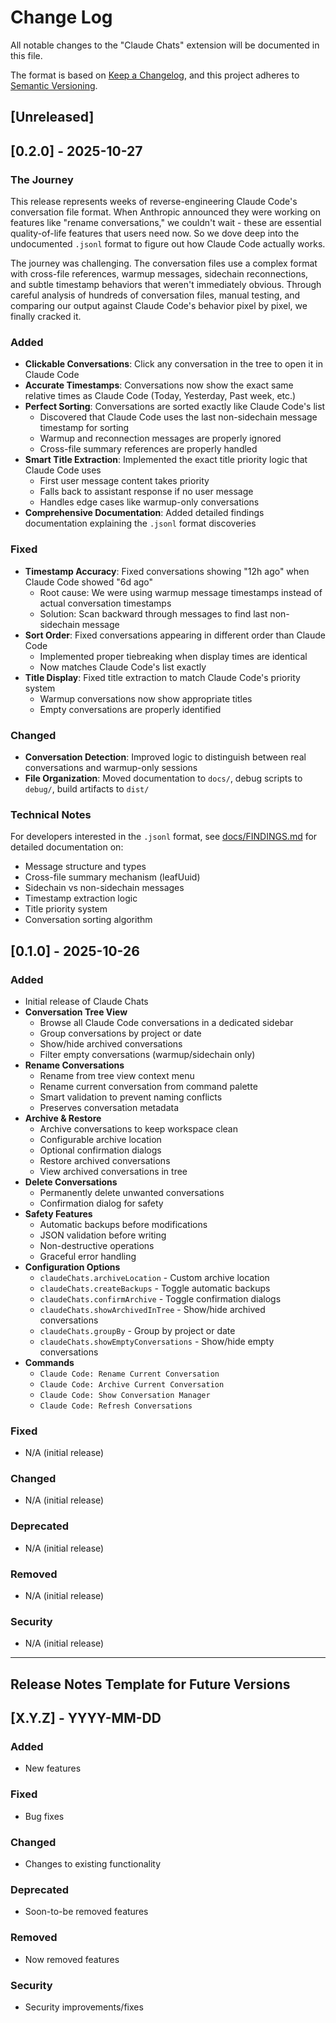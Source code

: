 # Change Log

All notable changes to the "Claude Chats" extension will be documented in this file.

The format is based on [Keep a Changelog](https://keepachangelog.com/en/1.0.0/),
and this project adheres to [Semantic Versioning](https://semver.org/spec/v2.0.0.html).

## [Unreleased]

## [0.2.0] - 2025-10-27

### The Journey

This release represents weeks of reverse-engineering Claude Code's conversation file format. When Anthropic announced they were working on features like "rename conversations," we couldn't wait - these are essential quality-of-life features that users need now. So we dove deep into the undocumented `.jsonl` format to figure out how Claude Code actually works.

The journey was challenging. The conversation files use a complex format with cross-file references, warmup messages, sidechain reconnections, and subtle timestamp behaviors that weren't immediately obvious. Through careful analysis of hundreds of conversation files, manual testing, and comparing our output against Claude Code's behavior pixel by pixel, we finally cracked it.

### Added

- **Clickable Conversations**: Click any conversation in the tree to open it in Claude Code
- **Accurate Timestamps**: Conversations now show the exact same relative times as Claude Code (Today, Yesterday, Past week, etc.)
- **Perfect Sorting**: Conversations are sorted exactly like Claude Code's list
  - Discovered that Claude Code uses the last non-sidechain message timestamp for sorting
  - Warmup and reconnection messages are properly ignored
  - Cross-file summary references are properly handled
- **Smart Title Extraction**: Implemented the exact title priority logic that Claude Code uses
  - First user message content takes priority
  - Falls back to assistant response if no user message
  - Handles edge cases like warmup-only conversations
- **Comprehensive Documentation**: Added detailed findings documentation explaining the `.jsonl` format discoveries

### Fixed

- **Timestamp Accuracy**: Fixed conversations showing "12h ago" when Claude Code showed "6d ago"
  - Root cause: We were using warmup message timestamps instead of actual conversation timestamps
  - Solution: Scan backward through messages to find last non-sidechain message
- **Sort Order**: Fixed conversations appearing in different order than Claude Code
  - Implemented proper tiebreaking when display times are identical
  - Now matches Claude Code's list exactly
- **Title Display**: Fixed title extraction to match Claude Code's priority system
  - Warmup conversations now show appropriate titles
  - Empty conversations are properly identified

### Changed

- **Conversation Detection**: Improved logic to distinguish between real conversations and warmup-only sessions
- **File Organization**: Moved documentation to `docs/`, debug scripts to `debug/`, build artifacts to `dist/`

### Technical Notes

For developers interested in the `.jsonl` format, see [docs/FINDINGS.md](docs/FINDINGS.md) for detailed documentation on:
- Message structure and types
- Cross-file summary mechanism (leafUuid)
- Sidechain vs non-sidechain messages
- Timestamp extraction logic
- Title priority system
- Conversation sorting algorithm

## [0.1.0] - 2025-10-26

### Added
- Initial release of Claude Chats
- **Conversation Tree View**
  - Browse all Claude Code conversations in a dedicated sidebar
  - Group conversations by project or date
  - Show/hide archived conversations
  - Filter empty conversations (warmup/sidechain only)
- **Rename Conversations**
  - Rename from tree view context menu
  - Rename current conversation from command palette
  - Smart validation to prevent naming conflicts
  - Preserves conversation metadata
- **Archive & Restore**
  - Archive conversations to keep workspace clean
  - Configurable archive location
  - Optional confirmation dialogs
  - Restore archived conversations
  - View archived conversations in tree
- **Delete Conversations**
  - Permanently delete unwanted conversations
  - Confirmation dialog for safety
- **Safety Features**
  - Automatic backups before modifications
  - JSON validation before writing
  - Non-destructive operations
  - Graceful error handling
- **Configuration Options**
  - `claudeChats.archiveLocation` - Custom archive location
  - `claudeChats.createBackups` - Toggle automatic backups
  - `claudeChats.confirmArchive` - Toggle confirmation dialogs
  - `claudeChats.showArchivedInTree` - Show/hide archived conversations
  - `claudeChats.groupBy` - Group by project or date
  - `claudeChats.showEmptyConversations` - Show/hide empty conversations
- **Commands**
  - `Claude Code: Rename Current Conversation`
  - `Claude Code: Archive Current Conversation`
  - `Claude Code: Show Conversation Manager`
  - `Claude Code: Refresh Conversations`

### Fixed
- N/A (initial release)

### Changed
- N/A (initial release)

### Deprecated
- N/A (initial release)

### Removed
- N/A (initial release)

### Security
- N/A (initial release)

---

## Release Notes Template for Future Versions

## [X.Y.Z] - YYYY-MM-DD

### Added
- New features

### Fixed
- Bug fixes

### Changed
- Changes to existing functionality

### Deprecated
- Soon-to-be removed features

### Removed
- Now removed features

### Security
- Security improvements/fixes

